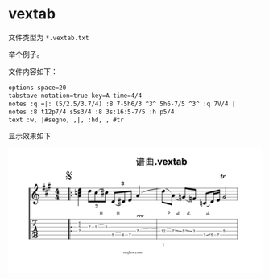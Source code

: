 # vextab

<!--
create time: 2015-09-02 23:37:35
Author: amoblin

This file is created by Marboo<http://marboo.io> template file $MARBOO_HOME/.media/starts/default.md
本文件由 Marboo<http://marboo.io> 模板文件 $MARBOO_HOME/.media/starts/default.md 创建
-->

文件类型为 `*.vextab.txt`

举个例子。

文件内容如下：

```
options space=20
tabstave notation=true key=A time=4/4
notes :q =|: (5/2.5/3.7/4) :8 7-5h6/3 ^3^ 5h6-7/5 ^3^ :q 7V/4 |
notes :8 t12p7/4 s5s3/4 :8 3s:16:5-7/5 :h p5/4
text :w, |#segno, ,|, :hd, , #tr
```

显示效果如下

![](../images/02/vextab.png)
